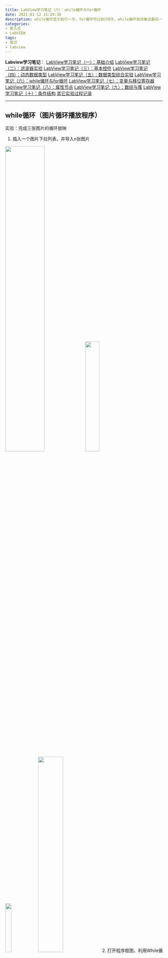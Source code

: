 ```yaml
---
title: LabView学习笔记（六）：while循环与for循环
date: 2021-01-12 15:29:38
description: while循环至少执行一次，for循环可以执行0次，while循环自动输出最后一次执行的值，for循环自动输出一个数组。可以右键单击while循环的边框，在右键菜单中将while循环转换为for循环。
categories:
- 嵌入式
- LabVIEW
tags:
- 笔记
- labview
---
```


**Labview学习笔记**：
[LabView学习笔记（一）：基础介绍](https://blog.csdn.net/weixin_44543463/article/details/112325523)
[LabView学习笔记（二）：滤波器实验](https://blog.csdn.net/weixin_44543463/article/details/112329185)
[LabView学习笔记（三）：基本控件](https://blog.csdn.net/weixin_44543463/article/details/112364388)
[LabView学习笔记（四）：动态数据类型](https://blog.csdn.net/weixin_44543463/article/details/112366358)
[LabView学习笔记（五）：数据类型综合实验](https://blog.csdn.net/weixin_44543463/article/details/112392799)
[LabView学习笔记（六）：while循环与for循环](https://blog.csdn.net/weixin_44543463/article/details/112393383)
[LabView学习笔记（七）：变量与移位寄存器](https://blog.csdn.net/weixin_44543463/article/details/112431393)
[LabView学习笔记（八）：属性节点](https://blog.csdn.net/weixin_44543463/article/details/112470713)
[LabView学习笔记（九）：数组与簇](https://blog.csdn.net/weixin_44543463/article/details/112529983)
[LabView学习笔记（十）：条件结构](https://blog.csdn.net/weixin_44543463/article/details/112571924)
[其它实验过程记录](https://blog.csdn.net/weixin_44543463/category_10714833.html)

---

## while循环（图片循环播放程序）
实验：完成三张图片的循环放映
1. 插入一个图片下拉列表，并导入n张图片
<img src="https://img-blog.csdnimg.cn/20210109161918931.png?x-oss-process=image/watermark,type_ZmFuZ3poZW5naGVpdGk,shadow_10,text_aHR0cHM6Ly9ibG9nLmNzZG4ubmV0L3dlaXhpbl80NDU0MzQ2Mw==,size_16,color_FFFFFF,t_70" width="50%">
<img src="https://img-blog.csdnimg.cn/20210109161957452.png?x-oss-process=image/watermark,type_ZmFuZ3poZW5naGVpdGk,shadow_10,text_aHR0cHM6Ly9ibG9nLmNzZG4ubmV0L3dlaXhpbl80NDU0MzQ2Mw==,size_16,color_FFFFFF,t_70" width="30%">
<img src="https://img-blog.csdnimg.cn/20210109162022893.png?x-oss-process=image/watermark,type_ZmFuZ3poZW5naGVpdGk,shadow_10,text_aHR0cHM6Ly9ibG9nLmNzZG4ubmV0L3dlaXhpbl80NDU0MzQ2Mw==,size_16,color_FFFFFF,t_70" width="20%">
<img src="https://img-blog.csdnimg.cn/20210109162103514.png?x-oss-process=image/watermark,type_ZmFuZ3poZW5naGVpdGk,shadow_10,text_aHR0cHM6Ly9ibG9nLmNzZG4ubmV0L3dlaXhpbl80NDU0MzQ2Mw==,size_16,color_FFFFFF,t_70" width="40%">
2. 打开程序框图，利用While循环实现图片的循环播放，首先将图片下拉列表转换为显示控件
<img src="https://img-blog.csdnimg.cn/20210109162221504.png?x-oss-process=image/watermark,type_ZmFuZ3poZW5naGVpdGk,shadow_10,text_aHR0cHM6Ly9ibG9nLmNzZG4ubmV0L3dlaXhpbl80NDU0MzQ2Mw==,size_16,color_FFFFFF,t_70" width="30%">
3. 创建一个While循环
<img src="https://img-blog.csdnimg.cn/20210109162258677.png?x-oss-process=image/watermark,type_ZmFuZ3poZW5naGVpdGk,shadow_10,text_aHR0cHM6Ly9ibG9nLmNzZG4ubmV0L3dlaXhpbl80NDU0MzQ2Mw==,size_16,color_FFFFFF,t_70" width="40%">
4. 因下拉图片列表中各个图片的值为0，1，2……n，利用循环次数与n的余数作为图片的选择依据（n为图片个数），插入数值中的商与余树控件并连线
<img src="https://img-blog.csdnimg.cn/20210109162517679.png?x-oss-process=image/watermark,type_ZmFuZ3poZW5naGVpdGk,shadow_10,text_aHR0cHM6Ly9ibG9nLmNzZG4ubmV0L3dlaXhpbl80NDU0MzQ2Mw==,size_16,color_FFFFFF,t_70" width="50%">
在我的程序中图片数是3所以除数为3
5. 创建停止条件
<img src="https://img-blog.csdnimg.cn/20210109162620541.png?x-oss-process=image/watermark,type_ZmFuZ3poZW5naGVpdGk,shadow_10,text_aHR0cHM6Ly9ibG9nLmNzZG4ubmV0L3dlaXhpbl80NDU0MzQ2Mw==,size_16,color_FFFFFF,t_70" width="50%">
6. 回到前面板中添加一个旋钮，用于调整图片切换速度
<img src="https://img-blog.csdnimg.cn/20210109162712203.png?x-oss-process=image/watermark,type_ZmFuZ3poZW5naGVpdGk,shadow_10,text_aHR0cHM6Ly9ibG9nLmNzZG4ubmV0L3dlaXhpbl80NDU0MzQ2Mw==,size_16,color_FFFFFF,t_70" width="50%">
7. 在while循环中插入一个等待时间，等待时间的输入端以毫秒作为单位，同时考虑旋钮越大图片切换速度应该越快，因此将旋钮的数值取倒数再乘1000作为while循环的等待时间
<img src="https://img-blog.csdnimg.cn/20210109162913137.png?x-oss-process=image/watermark,type_ZmFuZ3poZW5naGVpdGk,shadow_10,text_aHR0cHM6Ly9ibG9nLmNzZG4ubmV0L3dlaXhpbl80NDU0MzQ2Mw==,size_16,color_FFFFFF,t_70" width="60%">
<img src="https://img-blog.csdnimg.cn/20210109162933676.png?x-oss-process=image/watermark,type_ZmFuZ3poZW5naGVpdGk,shadow_10,text_aHR0cHM6Ly9ibG9nLmNzZG4ubmV0L3dlaXhpbl80NDU0MzQ2Mw==,size_16,color_FFFFFF,t_70" width="50%">
8. 运行程序，即可观察到图片循环播放，拖动旋钮可以看到图片切换速度也会随之变化。

## for循环
1. for循环的创建
* 创建for循环的方法和while循环类似
* 可以右键单击while循环的边框，在右键菜单中将while循环转换为for循环
2. for循环的接线端
* N为循环次数，循环次数必须指定为非负整数（如果将双精度浮点数值连接至总线接线端，LabView将把较长的数值转换为32位有符号整数）
* 为了避免强制转换，以增强程序性能，选择匹配的数据类型，或者通过编程进行数据类型的转换
3. 与while循环的区别
* while循环至少执行一次，for循环可以执行0次
* while循环自动输出最后一次执行的值，for循环自动输出一个数组